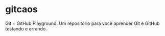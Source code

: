 # gitcaos
Git + GitHub Playground. Um repositório para você aprender Git e GitHub testando e errando.
